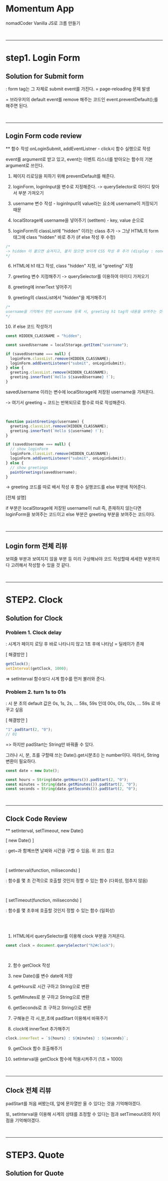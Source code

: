 # Momentum App

nomadCoder Vanilla JS로 크롬 만들기

<br>

---

# step1. Login Form

## Solution for Submit form

: form tag는 그 자체로 submit event를 가진다. = page-reloading 문제 발생

= 브라우저의 default event를 remove 해주는 코드인 event.preventDefault();를 해주면 된다.

<br>

---

## Login Form code review

\*\* 함수 작성 onLoginSubmit, addEventListner - click시 함수 실행으로 작성

event를 argument로 받고 있고, event는 이벤트 리스너를 받아오는 함수의 기본 argument로 쓰인다.

1. 페이지 리로딩을 피하기 위해 preventDefault를 해준다.

2. loginForm, loginInput을 변수로 지정해준다.
   -> querySelector로 아이디 찾아서 부분 가져오기

3. username 변수 작성 - loginInput의 value라는 요소에 username이 저장되기 때문

4. localStorage에 username을 넣어주기 (setItem) - key, value 순으로

5. loginForm의 classList에 "hidden" 이라는 class 추가
   -> 그냥 HTML의 form 태그에 class "hidden" 바로 추가 (if else 작성 후 수정)

```js
/*
-> hidden 이 붙으면 숨겨지고, 붙지 않으면 보이게 CSS 작성 후 추가 (display : none)
*/
```

6. HTML에 h1 태그 작성, class "hidden" 지정, id "greeting" 지정

7. greeting 변수 지정해주기
   -> querySelector를 이용하여 아이디 가져오기

8. greeting에 innerText 넣어주기

9. greeting의 classList에서 "hidden"을 제거해주기

```js
/*
username을 기억해서 한번 username 등록 시, greeting h1 tag의 내용을 보여주는 것이 목표 -> 나와야 함
*/
```

10. if else 코드 작성하기

```js
const HIDDEN_CLASSNAME = "hidden";

const savedUsername = localStorage.getItem("username");

if (savedUsername === null) {
  loginForm.classList.remove(HIDDEN_CLASSNAME);
  loginForm.addEventListener("submit", onLoginSubmit);
} else {
  greeting.classList.remove(HIDDEN_CLASSNAME);
  greeting.innerText(`Hello ${savedUsername} !`);
}
```

savedUsername 이라는 변수에 localStorage에 저장된 username을 가져온다.

-> 여기서 greeting ~ 코드는 반복되므로 함수로 따로 작성해준다.

<br>

```js
function paintGreetings(username) {
  greeting.classList.remove(HIDDEN_CLASSNAME);
  greeting.innerText(`Hello ${username} !`);
}

if (savedUsername === null) {
  // show loginForm
  loginForm.classList.remove(HIDDEN_CLASSNAME);
  loginForm.addEventListener("submit", onLoginSubmit);
} else {
  // show greetings
  paintGreetings(savedUsername);
}
```

-> greeting 코드를 따로 배서 작성 후 함수 실행코드를 else 부분에 적어준다.

[전체 설명]

if 부분은 localStorage에 저장된 username이 null 즉, 존재하지 않는다면 loginForm을 보여주는 코드이고 else 부분은 greeting 부분을 보여주는 코드이다.

<br>

---

## Login form 전체 리뷰

보여줄 부분과 보여지지 않을 부분 등 미리 구상해놔야 코드 작성할때 세세한 부분까지 다 고려해서 작성할 수 있을 것 같다.

<br>

---

# STEP2. Clock

## Solution for Clock

### Problem 1. Clock delay

: 시계가 페이지 로딩 후 바로 나타나지 않고 1초 후에 나타남 = 딜레이가 존재

[ 해결방안 ]

```js
getClock();
setInterval(getClock, 1000);
```

=> setInterval 함수보다 시계 함수를 먼저 불러와 준다.

### Problem 2. turn 1s to 01s

: 시 분 초의 default 값은 0s, 1s, 2s, ... 58s, 59s 인데 00s, 01s, 02s, ... 59s 로 바꾸고 싶음

[ 해결방안 ]

```js
"1".padStart(2, "0");
// 01
```

=> 하지만 padStart는 String만 바꿔줄 수 있다.

그러나 시, 분, 초를 구할때 쓰는 Date().get시분초() 는 number이다. 따라서, String 변환이 필요하다.

```js
const date = new Date();

const hours = String(date.getHours()).padStart(2, "0");
const minutes = String(date.getMinutes()).padStart(2, "0");
const seconds = String(date.getSeconds()).padStart(2, "0");
```

<br>

---

## Clock Code Review

\*\* setInterval, setTimeout, new Date()

[ new Date() ]

: get~과 함꼐쓰면 날짜와 시간을 구할 수 있음. 위 코드 참고

<br>

[ setInterval(function, miliseconds) ]

: 함수를 몇 초 간격으로 호출할 것인지 정할 수 있는 함수 (다회성, 멈추지 않음)

<br>

[ setTimeout(function, miliseconds) ]

: 함수를 몇 초후에 호출할 것인지 정할 수 있는 함수 (일회성)

<br>
<br>

1. HTML에서 querySelector를 이용해 clock 부분을 가져온다.

```js
const clock = document.querySelector("h2#clock");
```

<br>

2. 함수 getClock 작성

3. new Date()를 변수 date에 저장

4. getHours로 시간 구하고 String으로 변환

5. getMinutes로 분 구하고 String으로 변환

6. getSeconds로 초 구하고 String으로 변환

7. 구해놓은 각 시,분,초에 padStart 이용해서 바꿔주기

8. clock에 innerText 추가해주기

```js
clock.innerText = `${hours} : ${minutes} : ${seconds}`;
```

9. getClock 함수 호출해주기

10. setInterval을 getClock 함수에 적용시켜주기 (1초 = 1000)

<br>

---

## Clock 전체 리뷰

padStart를 처음 써봤는데, 앞에 문자열만 올 수 있다는 것을 기억해야겠다.

또, setInterval을 이용해 시계의 상태를 조정할 수 있다는 점과 setTimeout과의 차이점을 기억해야겠다.

<br>

---

# STEP3. Quote

## Solution for Quote
